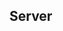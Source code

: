 ## Server

<!-- 
git checkout --orphan temp; git add -A; git commit -am "initial commit"; git branch -D dev; git branch -m dev; git push -f origin dev; git -c gc.reflogExpire=0 -c gc.reflogExpireUnreachable=0 -c gc.rerereresolved=0 -c gc.rerereunresolved=0 -c gc.pruneExpire=now gc "$@"
-->

<!--
git checkout --orphan temp; git rm -rf .; git commit --allow-empty -m "inital commit"; git branch -D main; git branch -m main; git push -f origin main
-->

<!-- HISTORY
git config user.name "test"
git config user.email "test@github.com"
git checkout --orphan temp
git add -A
git commit -am "initial commit"
git branch -D 2022
git branch -m 2022
git push -f origin 2022
-->

<!-- CLOUDFLARE
https://docs.github.com/en/pages/configuring-a-custom-domain-for-your-github-pages-site

1. assuming you already have your domain, will use domain.com as example and you have your github pages, will use username.github.io as example
2. register for cloudflare account
3. get cloudflare nameservers for your domain, e.g xxx.ns.cloudflare.com and yyy.ns.cloudflare.com
4. update dns settings for your domain with the cloudflare nameservers and check status (might take a while) 
5. cloudflare dns settings -> add A record - name: domain.com, value 185.199.[108-111].153; and AAAA record: value 2606:50c0:[8000-8003]::153 as per github pages instructions
6. cloudflare dns settings -> add cname record; name www, value (is an alias of) username.github.io
7. cloudflare page rules -> domain.com/* forwarding URL https://www.domain.com/$1 301 permanent redirect
8. cloudflare page rules -> http://www.domain.com/* Always use https
9. settings on your github pages repo -> custom domain 'www.domain.com' 
-->
